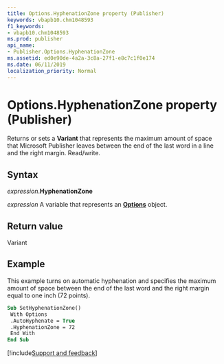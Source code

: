 ```yaml
---
title: Options.HyphenationZone property (Publisher)
keywords: vbapb10.chm1048593
f1_keywords:
- vbapb10.chm1048593
ms.prod: publisher
api_name:
- Publisher.Options.HyphenationZone
ms.assetid: ed0e90de-4a2a-3c8a-27f1-e8c7c1f0e174
ms.date: 06/11/2019
localization_priority: Normal
---
```



# Options.HyphenationZone property (Publisher)

Returns or sets a **Variant** that represents the maximum amount of space that Microsoft Publisher leaves between the end of the last word in a line and the right margin. Read/write.


## Syntax

_expression_.**HyphenationZone**

_expression_ A variable that represents an **[Options](Publisher.Options.md)** object.


## Return value

Variant


## Example

This example turns on automatic hyphenation and specifies the maximum amount of space between the end of the last word and the right margin equal to one inch (72 points).

```vb
Sub SetHyphenationZone() 
 With Options 
 .AutoHyphenate = True 
 .HyphenationZone = 72 
 End With 
End Sub
```

[!include[Support and feedback](~/includes/feedback-boilerplate.md)]